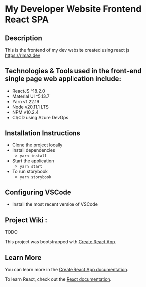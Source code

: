 # My Developer Website Frontend React SPA

## Description

This is the frontend of my dev website created using react js https://rimaz.dev

## Technologies & Tools used in the front-end single page web application include:

- ReactJS ^18.2.0
- Material UI ^5.13.7
- Yarn v1.22.19
- Node v20.11.1 LTS
- NPM v10.2.4
- CI/CD using Azure DevOps

## Installation Instructions

- Clone the project locally
- Install dependencies
  - `yarn install`
- Start the application
  - `yarn start`
- To run storybook
  - `yarn storybook`

## Configuring VSCode

- Install the most recent version of VSCode

## Project Wiki :

TODO

This project was bootstrapped with [Create React App](https://github.com/facebook/create-react-app).

## Learn More

You can learn more in the [Create React App documentation](https://facebook.github.io/create-react-app/docs/getting-started).

To learn React, check out the [React documentation](https://reactjs.org/).
